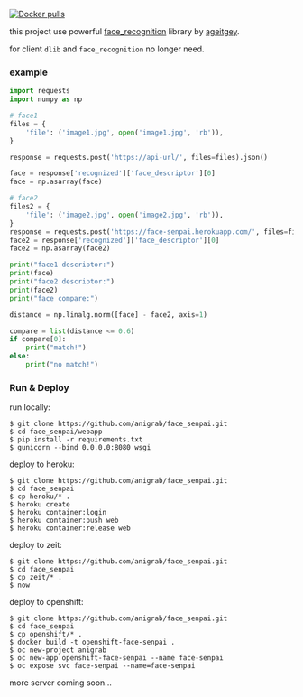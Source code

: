[![Docker pulls](https://img.shields.io/docker/pulls/cumi/face_recognition.svg )](https://hub.docker.com/r/cumi/face_recognition)

this project use powerful [face_recognition](https://github.com/ageitgey/face_recognition) library by [ageitgey](https://github.com/ageitgey).

for client  `dlib`  and  `face_recognition`  no longer need.

### example

``` python
import requests
import numpy as np

# face1
files = {
    'file': ('image1.jpg', open('image1.jpg', 'rb')),
}

response = requests.post('https://api-url/', files=files).json()

face = response['recognized']['face_descriptor'][0]
face = np.asarray(face)

# face2
files2 = {
    'file': ('image2.jpg', open('image2.jpg', 'rb')),
}
response = requests.post('https://face-senpai.herokuapp.com/', files=files2).json()
face2 = response['recognized']['face_descriptor'][0]
face2 = np.asarray(face2)

print("face1 descriptor:")
print(face)
print("face2 descriptor:")
print(face2)
print("face compare:")

distance = np.linalg.norm([face] - face2, axis=1)

compare = list(distance <= 0.6)
if compare[0]:
    print("match!")
else:
    print("no match!")
```

### Run & Deploy

run locally:
```
$ git clone https://github.com/anigrab/face_senpai.git
$ cd face_senpai/webapp
$ pip install -r requirements.txt
$ gunicorn --bind 0.0.0.0:8080 wsgi
```
deploy to heroku:
```
$ git clone https://github.com/anigrab/face_senpai.git
$ cd face_senpai
$ cp heroku/* .
$ heroku create
$ heroku container:login
$ heroku container:push web
$ heroku container:release web
```
deploy to zeit:
```
$ git clone https://github.com/anigrab/face_senpai.git
$ cd face_senpai
$ cp zeit/* .
$ now
```
deploy to openshift:
```
$ git clone https://github.com/anigrab/face_senpai.git
$ cd face_senpai
$ cp openshift/* .
$ docker build -t openshift-face-senpai .
$ oc new-project anigrab
$ oc new-app openshift-face-senpai --name face-senpai
$ oc expose svc face-senpai --name=face-senpai
```
more server coming soon...